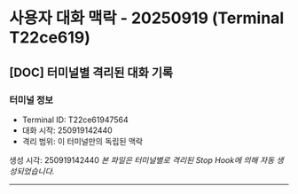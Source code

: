 # 사용자 대화 맥락 - 20250919 (Terminal T22ce619)

## [DOC] 터미널별 격리된 대화 기록

### 터미널 정보
- Terminal ID: T22ce61947564
- 대화 시작: 250919142440
- 격리 범위: 이 터미널만의 독립된 맥락

생성 시각: 250919142440
*본 파일은 터미널별로 격리된 Stop Hook에 의해 자동 생성되었습니다.*

---

